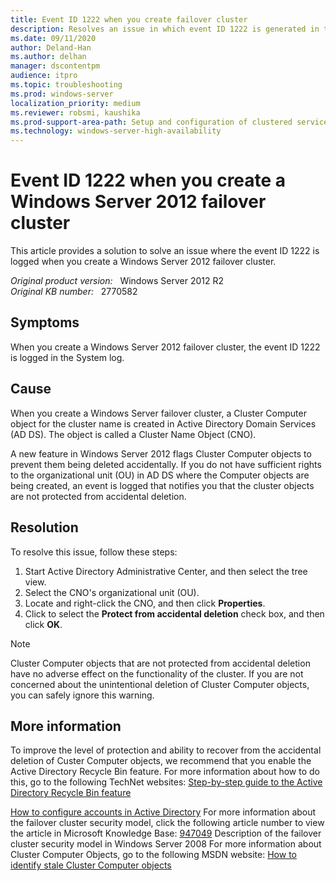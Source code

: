 ```yaml
---
title: Event ID 1222 when you create failover cluster
description: Resolves an issue in which event ID 1222 is generated in the System log when you create a Windows Server 2012 failover cluster.
ms.date: 09/11/2020
author: Deland-Han
ms.author: delhan
manager: dscontentpm
audience: itpro
ms.topic: troubleshooting
ms.prod: windows-server
localization_priority: medium
ms.reviewer: robsmi, kaushika
ms.prod-support-area-path: Setup and configuration of clustered services and applications
ms.technology: windows-server-high-availability
---
```

# Event ID 1222 when you create a Windows Server 2012 failover cluster

This article provides a solution to solve an issue where the event ID 1222 is logged when you create a Windows Server 2012 failover cluster.

_Original product version:_ &nbsp; Windows Server 2012 R2  
_Original KB number:_ &nbsp; 2770582

## Symptoms

When you create a Windows Server 2012 failover cluster, the event ID 1222 is logged in the System log.

## Cause

When you create a Windows Server failover cluster, a Cluster Computer object for the cluster name is created in Active Directory Domain Services (AD DS). The object is called a Cluster Name Object (CNO).

A new feature in Windows Server 2012 flags Cluster Computer objects to prevent them being deleted accidentally. If you do not have sufficient rights to the organizational unit (OU) in AD DS where the Computer objects are being created, an event is logged that notifies you that the cluster objects are not protected from accidental deletion.

## Resolution

To resolve this issue, follow these steps:

1. Start Active Directory Administrative Center, and then select the tree view.
2. Select the CNO's organizational unit (OU).
3. Locate and right-click the CNO, and then click **Properties**.
4. Click to select the **Protect from accidental deletion**  check box, and then click **OK**.

> [!NOTE]
> Cluster Computer objects that are not protected from accidental deletion have no adverse effect on the functionality of the cluster. If you are not concerned about the unintentional deletion of Cluster Computer objects, you can safely ignore this warning.

## More information

To improve the level of protection and ability to recover from the accidental deletion of Custer Computer objects, we recommend that you enable the Active Directory Recycle Bin feature. For more information about how to do this, go to the following TechNet websites: [Step-by-step guide to the Active Directory Recycle Bin feature](https://technet.microsoft.com/library/dd392261%28v=ws.10%29.aspx) 

[How to configure accounts in Active Directory](https://technet.microsoft.com/library/cc731002%28v=ws.10%29.aspx) 
For more information about the failover cluster security model, click the following article number to view the article in Microsoft Knowledge Base: [947049](https://support.microsoft.com/help/947049) Description of the failover cluster security model in Windows Server 2008
For more information about Cluster Computer Objects, go to the following MSDN website: [How to identify stale Cluster Computer objects](https://techcommunity.microsoft.com/t5/failover-clustering/identifying-stale-cluster-computer-objects/ba-p/371687)

